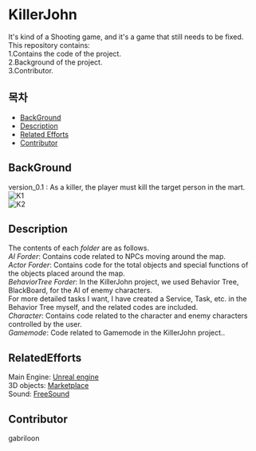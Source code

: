 # KillerJohn
It's kind of a Shooting game, and it's a game that still needs to be fixed.<br>
This repository contains:<br>
	1.Contains the code of the project.<br>
	2.Background of the project.<br>
	3.Contributor.<br>
	
## 목차
- [BackGround](#BackGround)
- [Description](#Description)
- [Related Efforts](#RelatedEfforts)
- [Contributor](#Contributor)



## BackGround
version_0.1 : As a killer, the player must kill the target person in the mart.<br>
![K1](https://user-images.githubusercontent.com/33173322/119335051-c9325e80-bcc6-11eb-9a8f-e4a8d80533b8.PNG)<br>
![K2](https://user-images.githubusercontent.com/33173322/119335078-d5b6b700-bcc6-11eb-9dc1-f15928cf1c7b.PNG)<br>

## Description
The contents of each *folder* are as follows.<br>
*AI Forder*: Contains code related to NPCs moving around the map.<br>
*Actor Forder*: Contains code for the total objects and special functions of the objects placed around the map.<br>
*BehaviorTree Forder*: In the KillerJohn project, we used Behavior Tree, BlackBoard, for the AI of enemy characters.<br>
For more detailed tasks I want, I have created a Service, Task, etc. in the Behavior Tree myself, and the related codes are included.<br>
*Character*: Contains code related to the character and enemy characters controlled by the user.<br>
*Gamemode*: Code related to Gamemode in the KillerJohn project..<br>

## RelatedEfforts
Main Engine: [Unreal engine](https://www.unrealengine.com/ko/)<br>
3D objects: [Marketplace](https://www.unrealengine.com/marketplace/ko/store) <br>
Sound: [FreeSound](https://freesound.org/)
## Contributor
gabriloon
